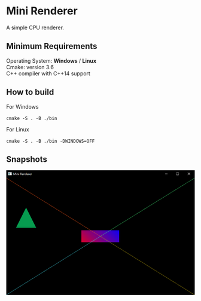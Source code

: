 # Mini Renderer
A simple CPU renderer.

## Minimum Requirements
  
Operating System: **Windows** / **Linux**  
Cmake: version 3.6  
C++ compiler with C++14 support  

## How to build
  
For Windows  
```  
cmake -S . -B ./bin
```  
  
For Linux  
```  
cmake -S . -B ./bin -DWINDOWS=OFF
```  

## Snapshots   
![](/snapshots/1.png)  
